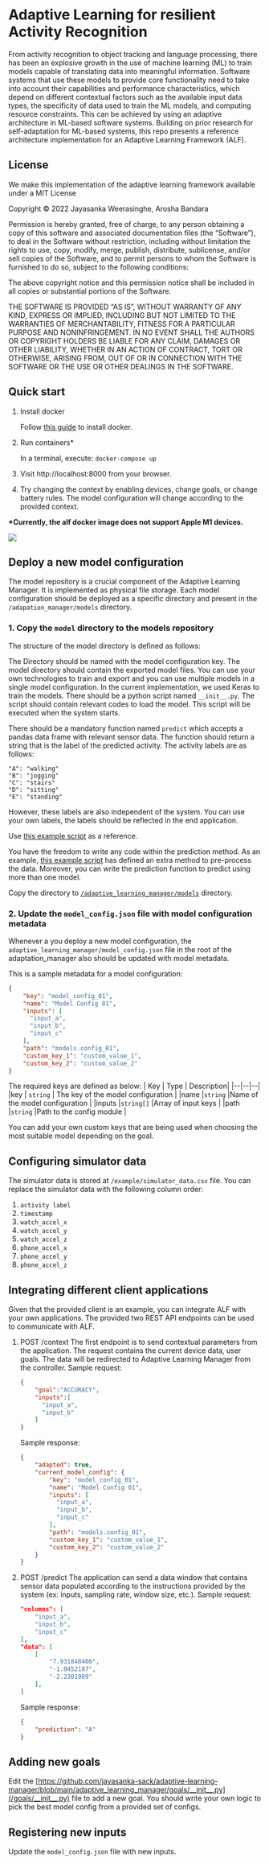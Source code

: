 # Adaptive Learning for resilient Activity Recognition

From activity recognition to object tracking and language processing, there has been an explosive growth in the use of machine learning (ML) to train models capable of translating data into meaningful information. Software systems that use these models to provide core functionality need to take into account their capabilities and performance characteristics, which depend on different contextual factors such as the available input data types, the specificity of data used to train the ML models, and computing resource constraints. This can be achieved by using an adaptive architecture in ML-based software systems. Building on prior research for self-adaptation for ML-based systems, this repo presents a reference architecture implementation for an Adaptive Learning Framework (ALF). 

## License
We make this implementation of the adaptive learning framework available under a MIT License

Copyright © 2022 Jayasanka Weerasinghe, Arosha Bandara

Permission is hereby granted, free of charge, to any person obtaining a copy of this software and associated documentation files (the “Software”), to deal in the Software without restriction, including without limitation the rights to use, copy, modify, merge, publish, distribute, sublicense, and/or sell copies of the Software, and to permit persons to whom the Software is furnished to do so, subject to the following conditions:

The above copyright notice and this permission notice shall be included in all copies or substantial portions of the Software.

THE SOFTWARE IS PROVIDED “AS IS”, WITHOUT WARRANTY OF ANY KIND, EXPRESS OR IMPLIED, INCLUDING BUT NOT LIMITED TO THE WARRANTIES OF MERCHANTABILITY, FITNESS FOR A PARTICULAR PURPOSE AND NONINFRINGEMENT. IN NO EVENT SHALL THE AUTHORS OR COPYRIGHT HOLDERS BE LIABLE FOR ANY CLAIM, DAMAGES OR OTHER LIABILITY, WHETHER IN AN ACTION OF CONTRACT, TORT OR OTHERWISE, ARISING FROM, OUT OF OR IN CONNECTION WITH THE SOFTWARE OR THE USE OR OTHER DEALINGS IN THE SOFTWARE.

## Quick start

1. Install docker

    Follow [this guide](https://docs.docker.com/get-docker/) to install docker.

2. Run containers* 

    In a terminal, execute: `docker-compose up`

3. Visit http://localhost:8000 from your browser.
4. Try changing the context by enabling devices, change goals, or change battery rules. The model configuration will change according to the provided context.

**\*Currently, the alf docker image does not support Apple M1 devices.**

**![](https://i.ibb.co/q5n0h3V/client-screenshot.png)**

## Deploy a new model configuration
The model repository is a crucial component of the Adaptive Learning Manager. It is implemented as physical file storage. Each model configuration should be deployed as a specific directory and present in the `/adapation_manager/models` directory. 

### 1. Copy the `model` directory to the models repository 

The structure of the model directory is defined as follows:

The Directory should be named with the model configuration key. The model directory should contain the exported model files. You can use your own technologies to train and export and you can use multiple models in a single model configuration. In the current implementation, we used Keras to train the models. There should be a python script named `__init__.py`. The script should contain relevant codes to load the model. This script will be executed when the system starts.

There should be a mandatory function named `predict` which accepts a pandas data frame with relevant sensor data. The function should return a string that is the label of the predicted activity. The activity labels are as follows:
```
"A": "walking"
"B": "jogging"
"C": "stairs"
"D": "sitting"
"E": "standing"
```
However, these labels are also independent of the system. You can use your own labels, the labels should be reflected in the end application.

Use [this example script](https://github.com/jayasanka-sack/adaptive-learning-manager/blob/main/adaptive_learning_manager/models/phone/__init__.py) as a reference.

You have the freedom to write any code within the prediction method. As an example, [this example script](https://github.com/jayasanka-sack/adaptive-learning-manager/blob/main/adapation_manager/models/phone/__init__.py)  has defined an extra method to pre-process the data. Moreover, you can write the prediction function to predict using more than one model.

Copy the directory to [`/adaptive_learning_manager/models`](https://github.com/jayasanka-sack/adaptive-learning-manager/tree/main/adaptive_learning_manager/models) directory. 

### 2. Update the `model_config.json` file with model configuration metadata

Whenever a you deploy a new model configuration, the `adaptive_learning_manager/model_config.json` file in the root of the adaptation_manager also should be updated with model metadata.

This is a sample metadata for a model configuration:
```json
{
    "key": "model_config_01",
    "name": "Model Config 01",
    "inputs": [
      "input_a",
      "input_b",
      "input_c"
    ],
    "path": "models.config_01",
    "custom_key_1": "custom_value_1",
    "custom_key_2": "custom_value_2"
}
```
The required keys are defined as below:
| Key       | Type          |  Description| 
|--|--|--|
|key        | `string`      | The key of the model configuration    |
|name       |`string`       |Name of the model configuration        |
|inputs     |`string[]`     |Array of input keys                    |
|path       |`string`       |Path to the config module                    |

You can add your own custom keys that are being used when choosing the most suitable model depending on the goal.  


## Configuring simulator data

The simulator data is stored at `/example/simulator_data.csv` file. You can replace the simulator data with the following column order:


1.  `activity label`
1. `timestamp`
1.  `watch_accel_x`
1. `watch_accel_y`
1. `watch_accel_z`
1. `phone_accel_x`
1. `phone_accel_y`
1. `phone_accel_z`


## Integrating different client applications
Given that the provided client is an example, you can integrate ALF with your own applications. The provided two REST API endpoints can be used to communicate with ALF.

1. POST /context
    The first endpoint is to send contextual parameters from the application.
The request contains the current device data, user goals. The data will be redirected to Adaptive Learning Manager from the controller.
Sample request:
    ```json
    {
        "goal":"ACCURACY",
        "inputs":[
          "input_a",
          "input_b"
        ]
    }
    ```

    Sample response:
    ```json
    {
        "adapted": true,
        "current_model_config": {
            "key": "model_config_01",
            "name": "Model Config 01",
            "inputs": [
              "input_a",
              "input_b",
              "input_c"
            ],
            "path": "models.config_01",
            "custom_key_1": "custom_value_1",
            "custom_key_2": "custom_value_2"
        }
    }
    ```
2. POST /predict 
    The application can send a data window that contains sensor data populated according to the instructions provided by the system (ex: inputs, sampling rate, window size, etc.).
        Sample request: 
    ```json
    "columns": [
        "input_a",
        "input_b",
        "input_c"
    ],
    "data": [
        [
            "7.931840400",
            "-1.0452187",
            "-2.2301989"
        ],
    ]
    ```
    Sample response:
    ```json
    {
        "prediction": "A"
    }
    ```

## Adding new goals

Edit the [https://github.com/jayasanka-sack/adaptive-learning-manager/blob/main/adaptive_learning_manager/goals/__init__.py](/goals/__init__.py) file to add a new goal. You should write your own logic to pick the best model config from a provided set of configs.


    
## Registering new inputs
Update the `model_config.json` file with new inputs.

